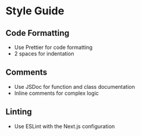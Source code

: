 # Style Guide

## Code Formatting
- Use Prettier for code formatting
- 2 spaces for indentation

## Comments
- Use JSDoc for function and class documentation
- Inline comments for complex logic

## Linting
- Use ESLint with the Next.js configuration